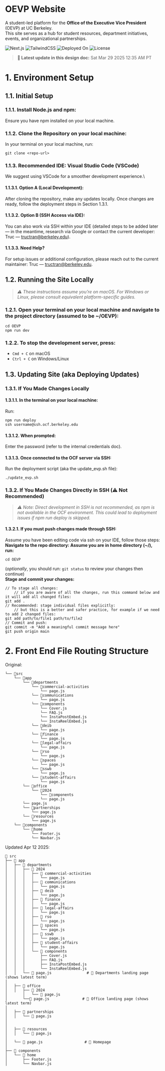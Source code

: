 # OEVP Website

A student-led platform for the **Office of the Executive Vice President** (OEVP) at UC Berkeley.  
This site serves as a hub for student resources, department initiatives, events, and organizational partnerships.

![Next.js](https://img.shields.io/badge/Built%20With-Next.js-000?style=for-the-badge&logo=next.js&logoColor=white)
![TailwindCSS](https://img.shields.io/badge/Styled%20With-TailwindCSS-06B6D4?style=for-the-badge&logo=tailwindcss&logoColor=white)
![Deployed On](https://img.shields.io/badge/Hosted%20On-OCF-blue?style=for-the-badge)
![License](https://img.shields.io/badge/License-MIT-green?style=for-the-badge)

> **📅 Latest update in this design doc:** Sat Mar 29 2025 12:35 AM PT

# 1. Environment Setup
## 1.1. Initial Setup 
### 1.1.1. Install Node.js and npm:
Ensure you have npm installed on your local machine.

### 1.1.2. Clone the Repository on your local machine:
In your terminal on your local machine, run:
```
git clone <repo-url>
```

### 1.1.3. Recommended IDE: Visual Studio Code (VSCode)
We suggest using VSCode for a smoother development experience.\
#### 1.1.3.1. Option A (Local Development):
After cloning the repository, make any updates locally. Once changes are ready, follow the deployment steps in Section 1.3.1.
#### 1.1.3.2. Option B (SSH Access via IDE):
You can also work via SSH within your IDE (detailed steps to be added later — in the meantime, research via Google or contact the current developer: Truc — tructran@berkeley.edu).
#### 1.1.3.3. Need Help?
For setup issues or additional configuration, please reach out to the current maintainer: Truc — tructran@berkeley.edu.

## 1.2. Running the Site Locally 
> *⚠️ These instructions assume you’re on macOS. For Windows or Linux, please consult equivalent platform-specific guides.*
### 1.2.1. Open your terminal on your local machine and navigate to the project directory (assumed to be ~/OEVP):
   ```
   cd OEVP
   npm run dev
   ```
### 1.2.2. To stop the development server, press:
* `Cmd + C` on macOS
* `Ctrl + C` on Windows/Linux

## 1.3. Updating Site (aka Deploying Updates)
### 1.3.1. If You Made Changes Locally
#### 1.3.1.1. In the terminal on your local machine:
Run:
```
npm run deploy
ssh username@ssh.ocf.berkeley.edu
```
#### 1.3.1.2. When prompted:
Enter the password (refer to the internal credentials doc).
#### 1.3.1.3. Once connected to the OCF server via SSH:
Run the deployment script (aka the update_evp.sh file):
```
./update_evp.sh
```

### 1.3.2. If You Made Changes Directly in SSH (⚠️ Not Recommended)
> *⚠️ Note: Direct development in SSH is not recommended, as npm is not available in the OCF environment. This could lead to deployment issues if npm run deploy is skipped.*
#### 1.3.2.1. If you must push changes made through SSH: 
Assume you have been editing code via ssh on your IDE, follow those steps:\
**Navigate to the repo directory: Assume you are in home directory (~/), run:** 
```
cd OEVP
```
(_optionally_, you should run: ```git status``` to review your changes then continue)\
**Stage and commit your changes:**
```
// To stage all changes:
    // if you are aware of all the changes, run this command below and it will add all changed files:
git add .
// Recommended: stage individual files explicitly:
    // but this is a better and safer practice, for example if we need to add 2 changed files:
git add path/to/file1 path/to/file2
// Commit and push:
git commit -m "Add a meaningful commit message here"
git push origin main

```

# 2. Front End File Routing Structure
Original:
```
└── 📁src
    └── 📁app
        └── 📁departments 
            └── 📁commercial-activities
                └── page.js
            └── 📁communications
                └── page.js
            └── 📁components
                └── Cover.js
                └── FAQ.js
                └── InstaPostEmbed.js
                └── InstaReelEmbed.js
            └── 📁deib
                └── page.js
            └── 📁finance
                └── page.js
            └── 📁legal-affairs
                └── page.js
            └── 📁rso
                └── page.js
            └── 📁spaces
                └── page.js
            └── 📁sswb
                └── page.js
            └── 📁student-affairs
                └── page.js
        └── 📁office
            └── 📁2024
                └── 📁components
                └── page.js
        └── page.js 
        └── 📁partnerships
            └── page.js
        └── 📁resources
            └── page.js
    └── 📁components
        └── 📁home
            └── Footer.js
            └── Navbar.js

```
Updated Apr 12 2025:
```
📁 src
├── 📁 app
│   ├── 📁 departments
│   │   ├── 📁 2024
│   │   │   ├── 📁 commercial-activities
│   │   │   │   └── page.js
│   │   │   ├── 📁 communications
│   │   │   │   └── page.js
│   │   │   ├── 📁 deib
│   │   │   │   └── page.js
│   │   │   ├── 📁 finance
│   │   │   │   └── page.js
│   │   │   ├── 📁 legal-affairs
│   │   │   │   └── page.js
│   │   │   ├── 📁 rso
│   │   │   │   └── page.js
│   │   │   ├── 📁 spaces
│   │   │   │   └── page.js
│   │   │   ├── 📁 sswb
│   │   │   │   └── page.js
│   │   │   ├── 📁 student-affairs
│   │   │   │   └── page.js
│   │   │   └── 📁 components
│   │   │       ├── Cover.js
│   │   │       ├── FAQ.js
│   │   │       ├── InstaPostEmbed.js
│   │   │       └── InstaReelEmbed.js
│   │   └── 📄 page.js                # 🔹 Departments landing page (shows latest term)
│
│   ├── 📁 office
│   │   ├── 📁 2024
│       │   └── 📄 page.js
│       └──📄 page.js               # 🔹 Office landing page (shows latest term)
│   
│   ├── 📁 partnerships
│   │   └── 📄 page.js
│   
│
│   ├── 📁 resources                  
│   │   └── 📄 page.js
│
│   └── 📄 page.js                   # 🔹 Homepage
│
├── 📁 components
│   └── 📁 home
│       ├── Footer.js
│       └── Navbar.js

```
